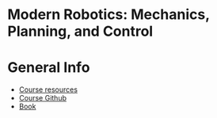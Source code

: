 # Modern Robotics:  Mechanics, Planning, and Control
# General Info

* [Course resources](http://hades.mech.northwestern.edu/index.php/Coursera_Resources)
* [Course Github](https://github.com/NxRLab/ModernRobotics)
* [Book](http://modernrobotics.org)
